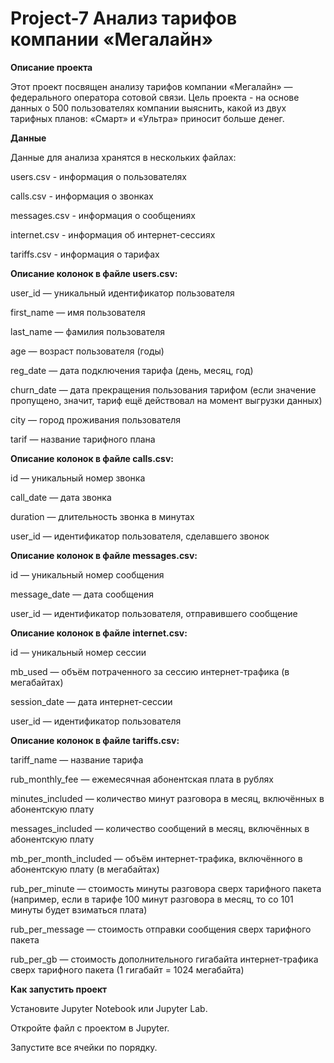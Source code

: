 # Project-7 Анализ тарифов компании «Мегалайн»

**Описание проекта**

Этот проект посвящен анализу тарифов компании «Мегалайн» — федерального оператора сотовой связи. Цель проекта - на основе данных о 500 пользователях компании выяснить, какой из двух тарифных планов: «Смарт» и «Ультра» приносит больше денег.

**Данные**

Данные для анализа хранятся в нескольких файлах:

users.csv - информация о пользователях

calls.csv - информация о звонках

messages.csv - информация о сообщениях

internet.csv - информация об интернет-сессиях

tariffs.csv - информация о тарифах


**Описание колонок в файле users.csv:**

user_id — уникальный идентификатор пользователя

first_name — имя пользователя

last_name — фамилия пользователя

age — возраст пользователя (годы)

reg_date — дата подключения тарифа (день, месяц, год)

churn_date — дата прекращения пользования тарифом (если значение пропущено, значит, тариф ещё действовал на момент выгрузки данных)

city — город проживания пользователя

tarif — название тарифного плана


**Описание колонок в файле calls.csv:**

id — уникальный номер звонка

call_date — дата звонка

duration — длительность звонка в минутах

user_id — идентификатор пользователя, сделавшего звонок


**Описание колонок в файле messages.csv:**

id — уникальный номер сообщения

message_date — дата сообщения

user_id — идентификатор пользователя, отправившего сообщение


**Описание колонок в файле internet.csv:**

id — уникальный номер сессии

mb_used — объём потраченного за сессию интернет-трафика (в мегабайтах)

session_date — дата интернет-сессии

user_id — идентификатор пользователя


**Описание колонок в файле tariffs.csv:**

tariff_name — название тарифа

rub_monthly_fee — ежемесячная абонентская плата в рублях

minutes_included — количество минут разговора в месяц, включённых в абонентскую плату

messages_included — количество сообщений в месяц, включённых в абонентскую плату

mb_per_month_included — объём интернет-трафика, включённого в абонентскую плату (в мегабайтах)

rub_per_minute — стоимость минуты разговора сверх тарифного пакета (например, если в тарифе 100 минут разговора в месяц, то со 101 минуты будет взиматься плата)

rub_per_message — стоимость отправки сообщения сверх тарифного пакета

rub_per_gb — стоимость дополнительного гигабайта интернет-трафика сверх тарифного пакета (1 гигабайт = 1024 мегабайта)

**Как запустить проект**

Установите Jupyter Notebook или Jupyter Lab.

Откройте файл с проектом в Jupyter.

Запустите все ячейки по порядку.
